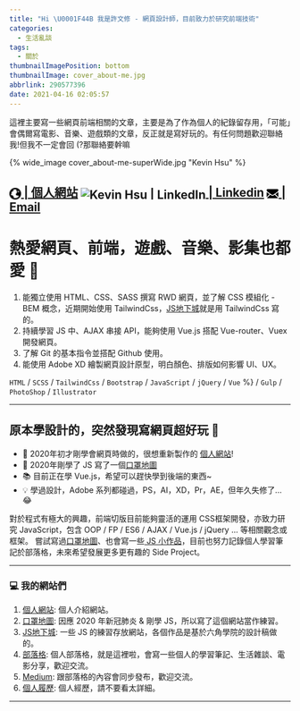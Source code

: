```yaml
---
title: "Hi \U0001F44B 我是許文修 - 網頁設計師，目前致力於研究前端技術"
categories:
  - 生活亂談
tags:
  - 關於
thumbnailImagePosition: bottom
thumbnailImage: cover_about-me.jpg
abbrlink: 290577396
date: 2021-04-16 02:05:57
---
```


這裡主要寫一些網頁前端相關的文章，主要是為了作為個人的紀錄留存用，「可能」會偶爾寫電影、音樂、遊戲類的文章，反正就是寫好玩的。有任何問題歡迎聯絡我!但我不一定會回 (?那聯絡要幹嘛

<!-- excerpt -->

{% wide_image cover_about-me-superWide.jpg "Kevin Hsu" %}

[<img alt="Kevin Hsu | Website" style="display:inline-block;height:1em;vertical-align:middle" src="https://raw.githubusercontent.com/iconic/open-iconic/master/svg/globe.svg" /> | 個人網站][website] 
[<img alt="Kevin Hsu | LinkedIn" style="display:inline-block;height:1em;vertical-align:middle" src="https://cdn.jsdelivr.net/npm/simple-icons@v3/icons/linkedin.svg" /> | Linkedin][linkedin]
[<img alt="Kevin Hsu | Mail" style="display:inline-block;height:1em;vertical-align:middle" src="https://raw.githubusercontent.com/kevinshu1995/kevinshu1995/main/images/mail.svg" /> | Email][mail]
---

# 熱愛網頁、前端，遊戲、音樂、影集也都愛 🤟

1. 能獨立使用 HTML、CSS、SASS 撰寫 RWD 網頁，並了解 CSS 模組化 - BEM 概念，近期開始使用 TailwindCss，[JS地下城][jsDungeon]就是用 TailwindCss 寫的。
2. 持續學習 JS 中、AJAX 串接 API，能夠使用 Vue.js 搭配 Vue-router、Vuex 開發網頁。
3. 了解 Git 的基本指令並搭配 Github 使用。
4. 能使用 Adobe XD 繪製網頁設計原型，明白顏色、排版如何影響 UI、UX。

`HTML` / `SCSS` / `TailwindCss` /  `Bootstrap` / `JavaScript` / `jQuery` / `Vue`  %} / `Gulp` / `PhotoShop` / `Illustrator`

---  
## 原本學設計的，突然發現寫網頁超好玩 🎉

- 🔗 2020年初才剛學會網頁時做的，很想重新製作的 [個人網站][website]!
- 🔗 2020年剛學了 JS 寫了一個[口罩地圖][maskMap]
- 📚 目前正在學 Vue.js，希望可以趕快學到後端的東西~
- 💡 學過設計，Adobe 系列都碰過，PS，AI，XD，Pr，AE，但年久失修了...😂

對於程式有極大的興趣，前端切版目前能夠靈活的運用 CSS框架開發，亦致力研究 JavaScript，包含 OOP / FP / ES6 / AJAX / Vue.js / jQuery ... 等相關觀念或框架。
嘗試寫過[口罩地圖][maskMap]、也會寫一些[ JS 小作品][jsDungeon]，目前也努力記錄個人學習筆記於部落格，未來希望發展更多更有趣的 Side Project。

---

### 💻 我的網站們
  
1. [個人網站][website]: 個人介紹網站。
2. [口罩地圖][maskMap]: 因應 2020 年新冠肺炎 & 剛學 JS，所以寫了這個網站當作練習。
3. [JS地下城][jsDungeon]: 一些 JS 的練習存放網站，各個作品是基於六角學院的設計稿做的。
4. [部落格][blog]: 個人部落格，就是這裡啦，會寫一些個人的學習筆記、生活雜談、電影分享，歡迎交流。
5. [Medium][medium]: 跟部落格的內容會同步發布，歡迎交流。
6. [個人履歷][cakeresume]: 個人經歷，請不要看太詳細。

---  


<br />
<br />

[website]: https://kevinshu1995.github.io/
[linkedin]: https://www.linkedin.com/in/%E6%96%87%E4%BF%AE-%E8%A8%B1-7b472a18a/
[mail]: mailto:kevinshu1995@gmail.com
[maskMap]: https://kevinshu1995.github.io/maskmap/
[blog]: https://kevinshu1995.github.io/blog/
[medium]: https://medium.com/@wenshiuhsu
[jsDungeon]: https://kevinshu1995.github.io/hex_jsDungeon/index.html
[cakeresume]: https://www.cakeresume.com/kevinhws
